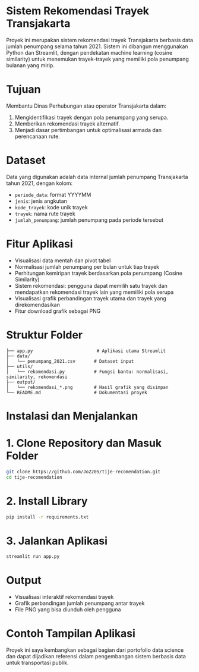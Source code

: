 # Sistem Rekomendasi Trayek Transjakarta
Proyek ini merupakan sistem rekomendasi trayek Transjakarta berbasis data jumlah penumpang selama tahun 2021. Sistem ini dibangun menggunakan Python dan Streamlit, dengan pendekatan machine learning (cosine similarity) untuk menemukan trayek-trayek yang memiliki pola penumpang bulanan yang mirip.

# Tujuan
Membantu Dinas Perhubungan atau operator Transjakarta dalam:
1. Mengidentifikasi trayek dengan pola penumpang yang serupa.
2. Memberikan rekomendasi trayek alternatif.
3. Menjadi dasar pertimbangan untuk optimalisasi armada dan perencanaan rute.

# Dataset
Data yang digunakan adalah data internal jumlah penumpang Transjakarta tahun 2021, dengan kolom:
* `periode_data`: format YYYYMM
* `jenis`: jenis angkutan
* `kode_trayek`: kode unik trayek
* `trayek`: nama rute trayek
* `jumlah_penumpang`: jumlah penumpang pada periode tersebut

# Fitur Aplikasi
* Visualisasi data mentah dan pivot tabel
* Normalisasi jumlah penumpang per bulan untuk tiap trayek
* Perhitungan kemiripan trayek berdasarkan pola penumpang (Cosine Similarity)
* Sistem rekomendasi: pengguna dapat memilih satu trayek dan mendapatkan rekomendasi trayek lain yang memiliki pola serupa
* Visualisasi grafik perbandingan trayek utama dan trayek yang direkomendasikan
* Fitur download grafik sebagai PNG

# Struktur Folder
```
├── app.py                        # Aplikasi utama Streamlit
├── data/
│   └── penumpang_2021.csv       # Dataset input
├── utils/
│   └── rekomendasi.py           # Fungsi bantu: normalisasi, similarity, rekomendasi
├── output/
│   └── rekomendasi_*.png        # Hasil grafik yang disimpan
└── README.md                    # Dokumentasi proyek
```

# Instalasi dan Menjalankan
# 1. Clone Repository dan Masuk Folder
```bash
git clone https://github.com/Jo2205/tije-recomendation.git
cd tije-recomendation
```

# 2. Install Library
```bash
pip install -r requirements.txt
```

# 3. Jalankan Aplikasi
```bash
streamlit run app.py
```

# Output
* Visualisasi interaktif rekomendasi trayek
* Grafik perbandingan jumlah penumpang antar trayek
* File PNG yang bisa diunduh oleh pengguna

# Contoh Tampilan Aplikasi


Proyek ini saya kembangkan sebagai bagian dari portofolio data science dan dapat dijadikan referensi dalam pengembangan sistem berbasis data untuk transportasi publik.

